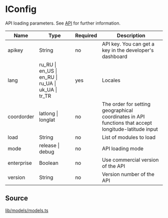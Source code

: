 # IConfig

API loading parameters. See [API](https://yandex.ru/dev/maps/jsapi/doc/2.1/dg/concepts/load.html/#load__param) for further information.

<table>
	<thead>
		<tr>
			<th>Name</th>
			<th>Type</th>
			<th>Required</th>
			<th>Description</th>
		</tr>
	</thead>
	<tbody>
		<tr>
			<td>apikey</td>
			<td>String</td>
			<td>no</td>
			<td>API key. You can get a key in the developer's dashboard</td>
		</tr>
		<tr>
			<td>lang</td>
			<td>ru_RU | en_US | en_RU | ru_UA | uk_UA | tr_TR</td>
			<td>yes</td>
			<td>Locales</td>
		</tr>
		<tr>
			<td>coordorder</td>
			<td>latlong | longlat</td>
			<td>no</td>
			<td>The order for setting geographical coordinates in API functions that accept longitude-latitude input</td>
		</tr>
		<tr>
			<td>load</td>
			<td>String</td>
			<td>no</td>
			<td>List of modules to load</td>
		</tr>
		<tr>
			<td>mode</td>
			<td>release | debug</td>
			<td>no</td>
			<td>API loading mode</td>
		</tr>
		<tr>
			<td>enterprise</td>
			<td>Boolean</td>
			<td>no</td>
			<td>Use commercial version of the API</td>
		</tr>
		<tr>
			<td>version</td>
			<td>String</td>
			<td>no</td>
			<td>Version number of the API</td>
		</tr>
	</tbody>
</table>

## Source

[lib/models/models.ts](https://github.com/ddubrava/angular8-yandex-maps/blob/master/projects/angular8-yandex-maps/src/lib/models/models.ts)
